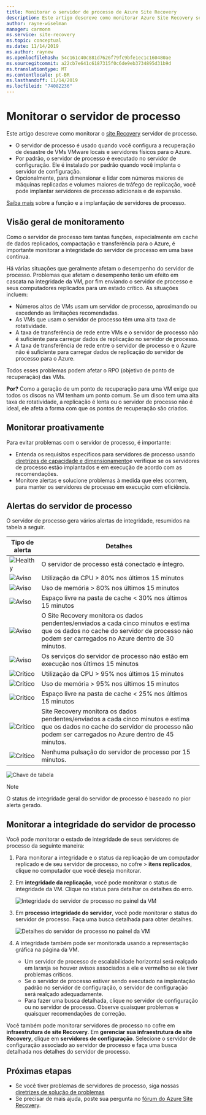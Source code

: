 ```yaml
---
title: Monitorar o servidor de processo de Azure Site Recovery
description: Este artigo descreve como monitorar Azure Site Recovery servidor de processo usado para a recuperação de desastre do servidor físico/VM do VMware
author: rayne-wiselman
manager: carmonm
ms.service: site-recovery
ms.topic: conceptual
ms.date: 11/14/2019
ms.author: raynew
ms.openlocfilehash: 54c161c40c881d7626f79fc9bfe1ec1c160480ae
ms.sourcegitcommit: a22cb7e641c6187315f0c6de9eb3734895d31b9d
ms.translationtype: MT
ms.contentlocale: pt-BR
ms.lasthandoff: 11/14/2019
ms.locfileid: "74082236"
---
```

# <a name="monitor-the-process-server"></a>Monitorar o servidor de processo

Este artigo descreve como monitorar o [site Recovery](site-recovery-overview.md) servidor de processo.

- O servidor de processo é usado quando você configura a recuperação de desastre de VMs VMware locais e servidores físicos para o Azure.
- Por padrão, o servidor de processo é executado no servidor de configuração. Ele é instalado por padrão quando você implanta o servidor de configuração.
- Opcionalmente, para dimensionar e lidar com números maiores de máquinas replicadas e volumes maiores de tráfego de replicação, você pode implantar servidores de processo adicionais e de expansão.

[Saiba mais](vmware-physical-azure-config-process-server-overview.md) sobre a função e a implantação de servidores de processo.

## <a name="monitoring-overview"></a>Visão geral de monitoramento

Como o servidor de processo tem tantas funções, especialmente em cache de dados replicados, compactação e transferência para o Azure, é importante monitorar a integridade do servidor de processo em uma base contínua.

Há várias situações que geralmente afetam o desempenho do servidor de processo. Problemas que afetam o desempenho terão um efeito em cascata na integridade da VM, por fim enviando o servidor de processo e seus computadores replicados para um estado crítico. As situações incluem:

- Números altos de VMs usam um servidor de processo, aproximando ou excedendo as limitações recomendadas.
- As VMs que usam o servidor de processo têm uma alta taxa de rotatividade.
- A taxa de transferência de rede entre VMs e o servidor de processo não é suficiente para carregar dados de replicação no servidor de processo.
- A taxa de transferência de rede entre o servidor de processo e o Azure não é suficiente para carregar dados de replicação do servidor de processo para o Azure.

Todos esses problemas podem afetar o RPO (objetivo de ponto de recuperação) das VMs. 

**Por?** Como a geração de um ponto de recuperação para uma VM exige que todos os discos na VM tenham um ponto comum. Se um disco tem uma alta taxa de rotatividade, a replicação é lenta ou o servidor de processo não é ideal, ele afeta a forma com que os pontos de recuperação são criados.

## <a name="monitor-proactively"></a>Monitorar proativamente

Para evitar problemas com o servidor de processo, é importante:

- Entenda os requisitos específicos para servidores de processo usando [diretrizes de capacidade e dimensionamento](site-recovery-plan-capacity-vmware.md#capacity-considerations)e verifique se os servidores de processo estão implantados e em execução de acordo com as recomendações.
- Monitore alertas e solucione problemas à medida que eles ocorrem, para manter os servidores de processo em execução com eficiência.


## <a name="process-server-alerts"></a>Alertas do servidor de processo

O servidor de processo gera vários alertas de integridade, resumidos na tabela a seguir.

**Tipo de alerta** | **Detalhes**
--- | ---
![Healthy][green] | O servidor de processo está conectado e íntegro.
![Aviso][yellow] | Utilização da CPU > 80% nos últimos 15 minutos
![Aviso][yellow] | Uso de memória > 80% nos últimos 15 minutos
![Aviso][yellow] | Espaço livre na pasta de cache < 30% nos últimos 15 minutos
![Aviso][yellow] | O Site Recovery monitora os dados pendentes/enviados a cada cinco minutos e estima que os dados no cache do servidor de processo não podem ser carregados no Azure dentro de 30 minutos.
![Aviso][yellow] | Os serviços do servidor de processo não estão em execução nos últimos 15 minutos
![Crítico][red] | Utilização da CPU > 95% nos últimos 15 minutos
![Crítico][red] | Uso de memória > 95% nos últimos 15 minutos
![Crítico][red] | Espaço livre na pasta de cache < 25% nos últimos 15 minutos
![Crítico][red] | Site Recovery monitora os dados pendentes/enviados a cada cinco minutos e estima que os dados no cache do servidor de processo não podem ser carregados no Azure dentro de 45 minutos.
![Crítico][red] | Nenhuma pulsação do servidor de processo por 15 minutos.

![Chave de tabela](./media/vmware-physical-azure-monitor-process-server/table-key.png)

> [!NOTE]
> O status de integridade geral do servidor de processo é baseado no pior alerta gerado.



## <a name="monitor-process-server-health"></a>Monitorar a integridade do servidor de processo

Você pode monitorar o estado de integridade de seus servidores de processo da seguinte maneira: 

1. Para monitorar a integridade e o status da replicação de um computador replicado e de seu servidor de processo, no cofre > **itens replicados**, clique no computador que você deseja monitorar.
2. Em **integridade da replicação**, você pode monitorar o status de integridade da VM. Clique no status para detalhar os detalhes do erro.

    ![Integridade do servidor de processo no painel da VM](./media/vmware-physical-azure-monitor-process-server/vm-ps-health.png)

4. Em **processo integridade do servidor**, você pode monitorar o status do servidor de processo. Faça uma busca detalhada para obter detalhes.

    ![Detalhes do servidor de processo no painel da VM](./media/vmware-physical-azure-monitor-process-server/ps-summary.png)

5. A integridade também pode ser monitorada usando a representação gráfica na página da VM.
    - Um servidor de processo de escalabilidade horizontal será realçado em laranja se houver avisos associados a ele e vermelho se ele tiver problemas críticos. 
    - Se o servidor de processo estiver sendo executado na implantação padrão no servidor de configuração, o servidor de configuração será realçado adequadamente.
    - Para fazer uma busca detalhada, clique no servidor de configuração ou no servidor de processo. Observe quaisquer problemas e quaisquer recomendações de correção.

Você também pode monitorar servidores de processo no cofre em **infraestrutura de site Recovery**. Em **gerenciar sua infraestrutura de site Recovery**, clique em **servidores de configuração**. Selecione o servidor de configuração associado ao servidor de processo e faça uma busca detalhada nos detalhes do servidor de processo.


## <a name="next-steps"></a>Próximas etapas

- Se você tiver problemas de servidores de processo, siga nossas [diretrizes de solução de problemas](vmware-physical-azure-troubleshoot-process-server.md)
- Se precisar de mais ajuda, poste sua pergunta no [fórum do Azure Site Recovery](https://social.msdn.microsoft.com/Forums/azure/home?forum=hypervrecovmgr). 

[green]: ./media/vmware-physical-azure-monitor-process-server/green.png
[yellow]: ./media/vmware-physical-azure-monitor-process-server/yellow.png
[red]: ./media/vmware-physical-azure-monitor-process-server/red.png
